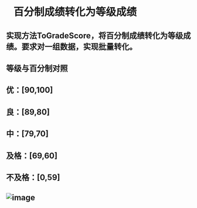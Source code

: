 #    百分制成绩转化为等级成绩

##    实现方法ToGradeScore，将百分制成绩转化为等级成绩。要求对一组数据，实现批量转化。
##  等级与百分制对照
##  优：[90,100]
##  良：[89,80]
##  中：[79,70]
##  及格：[69,60]
##  不及格：[0,59]
##  ![image](https://raw.githubusercontent.com/luoyijie123/lyj/edit/master/ToGradeScore/runpicture.PNG)

  
